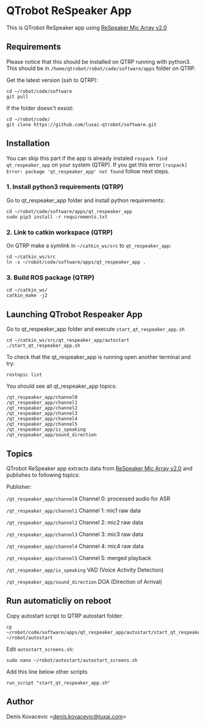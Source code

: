 
# QTrobot ReSpeaker App

This is QTrobot ReSpeaker app using [ReSpeaker Mic Array v2.0](https://wiki.seeedstudio.com/ReSpeaker_Mic_Array_v2.0)

## Requirements 
Please notice that this should be installed on QTRP running with python3. 
This should be in ``/home/qtrobot/robot/code/software/apps`` folder on QTRP.

Get the latest version (ssh to QTRP):

```
cd ~/robot/code/software
git pull
```

If the folder doesn't exsist:

```
cd ~/robot/code/
git clone https://github.com/luxai-qtrobot/software.git
```

## Installation 

You can skip this part if the app is already instaled ``rospack find qt_respeaker_app`` on your system (QTRP).
If you get this error ``[rospack] Error: package 'qt_respeaker_app' not found`` follow next steps.

### 1. Install python3 requirements (QTRP)

Go to qt_respeaker_app folder and install python requirements:

```
cd ~/robot/code/software/apps/qt_respeaker_app
sudo pip3 install -r requirements.txt
```

### 2. Link to catkin workspace (QTRP)

On QTRP make a symlink in ``~/catkin_ws/src`` to ``qt_respeaker_app``:

```
cd ~/catkin_ws/src
ln -s ~/robot/code/software/apps/qt_respeaker_app .
```

### 3. Build ROS package (QTRP)

```
cd ~/catkin_ws/
catkin_make -j2
```

## Launching QTrobot Respeaker App
Go to qt_respeaker_app folder and execute ``start_qt_respeaker_app.sh``
```
cd ~/catkin_ws/src/qt_respeaker_app/autostart
./start_qt_respeaker_app.sh
```

To check that the qt_respeaker_app is running open another terminal and try:
```
rostopic list
```

You should see all qt_respeaker_app topics:

```
/qt_respeaker_app/channel0
/qt_respeaker_app/channel1
/qt_respeaker_app/channel2
/qt_respeaker_app/channel3
/qt_respeaker_app/channel4
/qt_respeaker_app/channel5
/qt_respeaker_app/is_speaking
/qt_respeaker_app/sound_direction
```

## Topics

QTrobot ReSpeaker app extracts data from [ReSpeaker Mic Array v2.0](https://wiki.seeedstudio.com/ReSpeaker_Mic_Array_v2.0) and publishes to following topics:

Publisher:

``/qt_respeaker_app/channel0`` 
Channel 0: processed audio for ASR

``/qt_respeaker_app/channel1``
Channel 1: mic1 raw data

``/qt_respeaker_app/channel2``
Channel 2: mic2 raw data

``/qt_respeaker_app/channel3``
Channel 3: mic3 raw data

``/qt_respeaker_app/channel4``
Channel 4: mic4 raw data

``/qt_respeaker_app/channel5``
Channel 5: merged playback

``/qt_respeaker_app/is_speaking``
VAD (Voice Activity Detection)

``/qt_respeaker_app/sound_direction``
DOA (Direction of Arrival)


## Run automaticliy on reboot

Copy autostart script to QTRP autostart folder:

```
cp ~/robot/code/software/apps/qt_respeaker_app/autostart/start_qt_respeaker_app.sh ~/robot/autostart
```

Edit ``autostart_screens.sh``:

```
sudo nano ~/robot/autostart/autostart_screens.sh
```

Add this line below other scripts 

```
run_script "start_qt_respeaker_app.sh"
```


## Author

Denis Kovacevic <<denis.kovacevic@luxai.com>>

